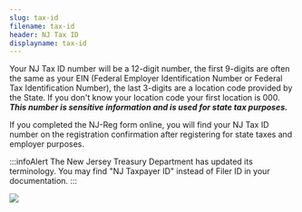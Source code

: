 ```yaml
---
slug: tax-id
filename: tax-id
header: NJ Tax ID
displayname: tax-id
---
```


Your NJ Tax ID number will be a 12-digit number, the first 9-digits are often the same as your EIN (Federal Employer Identification Number or Federal Tax Identification Number), the last 3-digits are a location code provided by the State. If you don't know your location code your first location is 000. **_This number is sensitive information and is used for state tax purposes._**

If you completed the NJ-Reg form online, you will find your NJ Tax ID number on the registration confirmation after registering for state taxes and employer purposes.

:::infoAlert
The New Jersey Treasury Department has updated its terminology. You may find "NJ Taxpayer ID" instead of Filer ID in your documentation.
:::

![](/img/tax-id-email.jpg)
